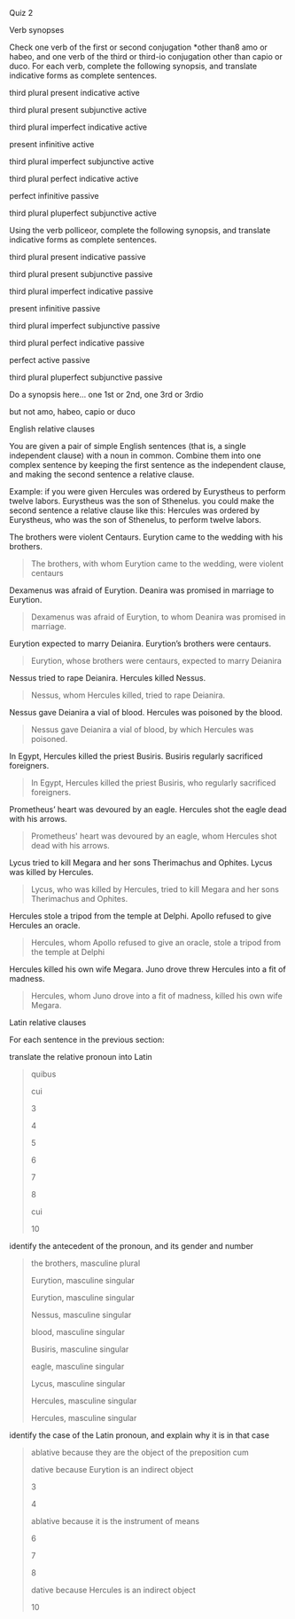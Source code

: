 Quiz 2


Verb synopses

Check one verb of the first or second conjugation *other than8 amo or habeo, and one verb of the third or third-io conjugation other than capio or duco. For each verb, complete the following synopsis, and translate indicative forms as complete sentences.

third plural present indicative active

third plural present subjunctive active

third plural imperfect indicative active

present infinitive active

third plural imperfect subjunctive active

third plural perfect indicative active

perfect infinitive passive

third plural pluperfect subjunctive active


Using the verb polliceor, complete the following synopsis, and translate indicative forms as complete sentences.


third plural present indicative passive

third plural present subjunctive passive

third plural imperfect indicative passive

present infinitive passive

third plural imperfect subjunctive passive

third plural perfect indicative passive

perfect active passive

third plural pluperfect subjunctive passive

Do a synopsis here… one 1st or 2nd, one 3rd or 3rdio

but not amo, habeo, capio or duco



English relative clauses


You are given a pair of simple English sentences (that is, a single independent clause) with a noun in common. Combine them into one complex sentence by keeping the first sentence as the independent clause, and making the second sentence a relative clause.

Example: if you were given
Hercules was ordered by Eurystheus to perform twelve labors. Eurystheus was the son of Sthenelus.
you could make the second sentence a relative clause like this:
Hercules was ordered by Eurystheus, who was the son of Sthenelus, to perform twelve labors.

The brothers were violent Centaurs. Eurytion came to the wedding with his brothers.
> The brothers, with whom Eurytion came to the wedding, were violent centaurs

Dexamenus was afraid of Eurytion. Deanira was promised in marriage to Eurytion.
> Dexamenus was afraid of Eurytion, to whom Deanira was promised in marriage.

Eurytion expected to marry Deianira. Eurytion’s brothers were centaurs.
> Eurytion, whose brothers were centaurs, expected to marry Deianira

Nessus tried to rape Deianira. Hercules killed Nessus.
> Nessus, whom Hercules killed, tried to rape Deianira.

Nessus gave Deianira a vial of blood. Hercules was poisoned by the blood.
> Nessus gave Deianira a vial of blood, by which Hercules was poisoned.

In Egypt, Hercules killed the priest Busiris. Busiris regularly sacrificed foreigners.
> In Egypt, Hercules killed the priest Busiris, who regularly sacrificed foreigners.

Prometheus’ heart was devoured by an eagle. Hercules shot the eagle dead with his arrows.
> Prometheus' heart was devoured by an eagle, whom Hercules shot dead with his arrows.

Lycus tried to kill Megara and her sons Therimachus and Ophites. Lycus was killed by Hercules.
> Lycus, who was killed by Hercules, tried to kill Megara and her sons Therimachus and Ophites.

Hercules stole a tripod from the temple at Delphi. Apollo refused to give Hercules an oracle.
> Hercules, whom Apollo refused to give an oracle, stole a tripod from the temple at Delphi

Hercules killed his own wife Megara. Juno drove threw Hercules into a fit of madness.
> Hercules, whom Juno drove into a fit of madness, killed his own wife Megara.



Latin relative clauses

For each sentence in the previous section:

translate the relative pronoun into Latin

> quibus
> 
> cui
> 
> 3
> 
> 4
> 
> 5
> 
> 6
> 
> 7
> 
> 8
> 
> cui
> 
> 10

identify the antecedent of the pronoun, and its gender and number

> the brothers, masculine plural
> 
> Eurytion, masculine singular
> 
> Eurytion, masculine singular
> 
> Nessus, masculine singular
> 
> blood, masculine singular
> 
> Busiris, masculine singular
> 
> eagle, masculine singular
> 
> Lycus, masculine singular
> 
> Hercules, masculine singular
> 
> Hercules, masculine singular

identify the case of the Latin pronoun, and explain why it is in that case

> ablative because they are the object of the preposition cum
> 
> dative because Eurytion is an indirect object
> 
> 3
> 
> 4
> 
> ablative because it is the instrument of means
> 
> 6
> 
> 7
> 
> 8
> 
> dative because Hercules is an indirect object
> 
> 10
